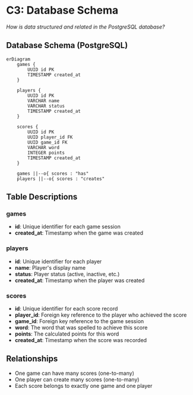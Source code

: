 # C3: Database Schema

*How is data structured and related in the PostgreSQL database?*

## Database Schema (PostgreSQL)

```mermaid
erDiagram
    games {
        UUID id PK
        TIMESTAMP created_at
    }
    
    players {
        UUID id PK
        VARCHAR name
        VARCHAR status
        TIMESTAMP created_at
    }
    
    scores {
        UUID id PK
        UUID player_id FK
        UUID game_id FK
        VARCHAR word
        INTEGER points
        TIMESTAMP created_at
    }
    
    games ||--o{ scores : "has"
    players ||--o{ scores : "creates"
```

## Table Descriptions

### games
- **id**: Unique identifier for each game session
- **created_at**: Timestamp when the game was created

### players
- **id**: Unique identifier for each player
- **name**: Player's display name
- **status**: Player status (active, inactive, etc.)
- **created_at**: Timestamp when the player was created

### scores
- **id**: Unique identifier for each score record
- **player_id**: Foreign key reference to the player who achieved the score
- **game_id**: Foreign key reference to the game session
- **word**: The word that was spelled to achieve this score
- **points**: The calculated points for this word
- **created_at**: Timestamp when the score was recorded

## Relationships

- One game can have many scores (one-to-many)
- One player can create many scores (one-to-many)
- Each score belongs to exactly one game and one player